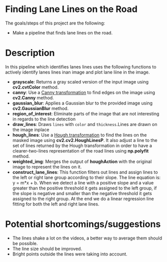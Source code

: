 
# Finding Lane Lines on the Road

The goals/steps of this project are the following:

- Make a pipeline that finds lane lines on the road.


# Description
In this pipeline which identifies lanes lines uses the following functions to actively identify lanes lines inan image and plot lane liine in the image. 

- **grayscale**: Returns a gray scaled version of the input image using **cv2.cvtColor** method.
- **canny**: Use a [Canny transformation](https://en.wikipedia.org/wiki/Canny_edge_detector) to find edges on the image using **cv2.Canny** method.
- **gaussian_blur**: Applies a Gaussian blur to the provided image using **cv2.GaussianBlur** method.
- **region_of_interest**: Eliminate parts of the image that are not interesting in regards to the line detection
- **draw_lines**: Draws `lines` with `color` and `thickness`.Lines are drawn on the image inplace
- **hough_lines**: Use a [Hough transformation](https://en.wikipedia.org/wiki/Hough_transform) to find the lines on the masked image using **cv2.cv2.HoughLinesP**. It also adjust a line to the set of lines returned by the Hough transformation in order to have a clearer-two-lines representation of the road lines using **np.polyfit** method.
- **weighted_img**: Merges the output of **houghAction** with the original image to represent the lines on it.
- **construct_lane_lines**: This function filters out lines and assign lines to the left or right lane group according to their slope. The line equation is: y = m*x + b.
When we detect a line with a positive slope and a value greater than the positive threshold it gets assigned to the left group, if the slope is negative and smaller than the negative threshold it gets assigned to the right group.
At the end we do a linear regression line fitting for both the left and right lane lines.
    

# Potential shortcomings/suggestions

- The lines shake a lot on the videos, a better way to average them should be possible.
- The line size should be improved.
- Bright points outside the lines were taking into account.
